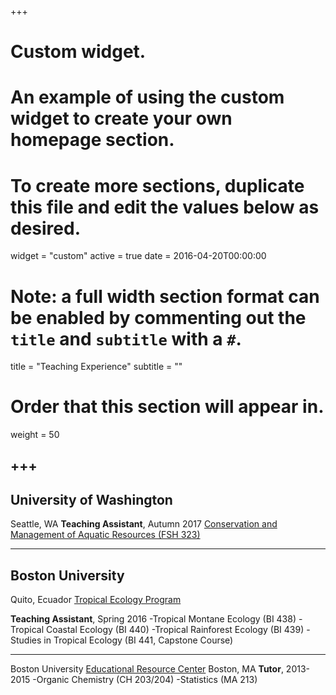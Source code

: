 +++
# Custom widget.
# An example of using the custom widget to create your own homepage section.
# To create more sections, duplicate this file and edit the values below as desired.
widget = "custom"
active = true
date = 2016-04-20T00:00:00

# Note: a full width section format can be enabled by commenting out the `title` and `subtitle` with a `#`.
title = "Teaching Experience"
subtitle = ""

# Order that this section will appear in.
weight = 50

+++
---
University of Washington
---
Seattle, WA
**Teaching Assistant**, Autumn 2017
[Conservation and Management of Aquatic Resources (FSH 323)](https://fish.uw.edu/wp-content/uploads/sites/4/2019/08/Syllabus-FISH323_AUT2018.pdf)

---
Boston University
---
Quito, Ecuador
[Tropical Ecology Program](https://www.bu.edu/cecb/tep/)

**Teaching Assistant**, Spring 2016
-Tropical Montane Ecology (BI 438)
-Tropical Coastal Ecology (BI 440)
-Tropical Rainforest Ecology (BI 439)
-Studies in Tropical Ecology (BI 441, Capstone Course)

---
Boston University
[Educational Resource Center](https://www.bu.edu/erc/)
Boston, MA
**Tutor**, 2013-2015
-Organic Chemistry (CH 203/204)
-Statistics (MA 213)
